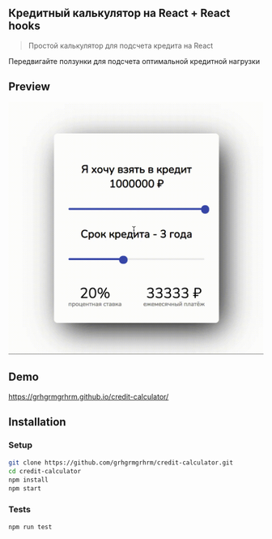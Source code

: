 ## Кредитный калькулятор на React + React hooks

> Простой калькулятор для подсчета кредита на React

Передвигайте ползунки для подсчета оптимальной кредитной нагрузки
## Preview

![credit-calc](credit-calc.gif "credit-calc")

## Demo

https://grhgrmgrhrm.github.io/credit-calculator/

## Installation

### Setup

```sh
git clone https://github.com/grhgrmgrhrm/credit-calculator.git
cd credit-calculator
npm install
npm start
```

### Tests

```sh
npm run test
```
